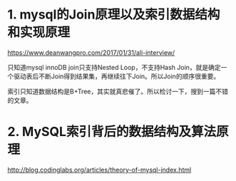 # 1. mysql的Join原理以及索引数据结构和实现原理
https://www.deanwangpro.com/2017/01/31/ali-interview/

只知道mysql innoDB join只支持Nested Loop，不支持Hash Join，就是确定一个驱动表后不断Join得到结果集，再继续往下Join。所以Join的顺序很重要。

索引只知道数据结构是B+Tree，其实就真悲催了。所以检讨一下，搜到一篇不错的文章。

# 2. MySQL索引背后的数据结构及算法原理 
http://blog.codinglabs.org/articles/theory-of-mysql-index.html